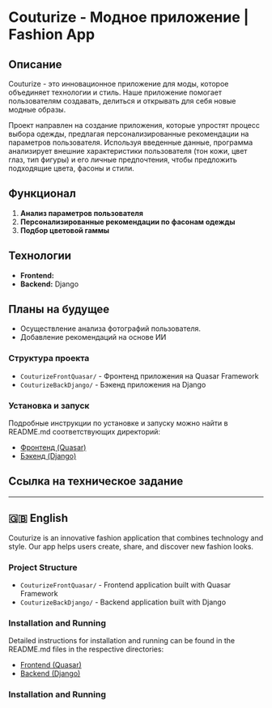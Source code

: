 # Couturize - Модное приложение | Fashion App

## Описание
Couturize - это инновационное приложение для моды, которое объединяет технологии и стиль. Наше приложение помогает пользователям создавать, делиться и открывать для себя новые модные образы.

Проект направлен на создание приложения, которые упростят процесс выбора одежды, предлагая персонализированные рекомендации на параметров пользователя. Используя введенные данные, программа анализирует внешние характеристики пользователя (тон кожи, цвет глаз, тип фигуры) и его личные предпочтения, чтобы предложить подходящие цвета, фасоны и стили. 

## Функционал

1. **Анализ параметров пользователя**
2. **Персонализированные рекомендации по  фасонам одежды**
3. **Подбор цветовой гаммы**

## Технологии

- **Frontend:**
- **Backend:** Django


## Планы на будущее
- Осуществление анализа фотографий пользователя.
- Добавление рекомендаций на основе ИИ


### Структура проекта
- `CouturizeFrontQuasar/` - Фронтенд приложения на Quasar Framework
- `CouturizeBackDjango/` - Бэкенд приложения на Django

### Установка и запуск
Подробные инструкции по установке и запуску можно найти в README.md соответствующих директорий:
- [Фронтенд (Quasar)](./CouturizeFrontQuasar/README.md)
- [Бэкенд (Django)](./CouturizeBackDjango/README.md)

## Ссылка на техническое задание

---

## 🇬🇧 English
Couturize is an innovative fashion application that combines technology and style. Our app helps users create, share, and discover new fashion looks.

### Project Structure
- `CouturizeFrontQuasar/` - Frontend application built with Quasar Framework
- `CouturizeBackDjango/` - Backend application built with Django

### Installation and Running
Detailed instructions for installation and running can be found in the README.md files in the respective directories:
- [Frontend (Quasar)](./CouturizeFrontQuasar/README.md)
- [Backend (Django)](./CouturizeBackDjango/README.md)

### Installation and Running